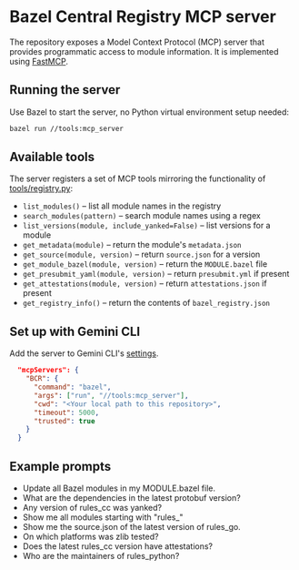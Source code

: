 # Bazel Central Registry MCP server

The repository exposes a Model Context Protocol (MCP) server that provides programmatic access to module information.
It is implemented using [FastMCP](https://gofastmcp.com/getting-started/quickstart).

## Running the server

Use Bazel to start the server, no Python virtual environment setup needed:

```bash
bazel run //tools:mcp_server
```

## Available tools

The server registers a set of MCP tools mirroring the functionality of [tools/registry.py](../tools/registry.py):

- `list_modules()` – list all module names in the registry
- `search_modules(pattern)` – search module names using a regex
- `list_versions(module, include_yanked=False)` – list versions for a module
- `get_metadata(module)` – return the module's `metadata.json`
- `get_source(module, version)` – return `source.json` for a version
- `get_module_bazel(module, version)` – return the `MODULE.bazel` file
- `get_presubmit_yaml(module, version)` – return `presubmit.yml` if present
- `get_attestations(module, version)` – return `attestations.json` if present
- `get_registry_info()` – return the contents of `bazel_registry.json`

## Set up with Gemini CLI

Add the server to Gemini CLI's [settings](https://github.com/google-gemini/gemini-cli/blob/main/docs/cli/configuration.md#settings-files).

```json
  "mcpServers": {
    "BCR": {
      "command": "bazel",
      "args": ["run", "//tools:mcp_server"],
      "cwd": "<Your local path to this repository>",
      "timeout": 5000,
      "trusted": true
    }
  }
```

## Example prompts

- Update all Bazel modules in my MODULE.bazel file.
- What are the dependencies in the latest protobuf version?
- Any version of rules_cc was yanked?
- Show me all modules starting with "rules_"
- Show me the source.json of the latest version of rules_go.
- On which platforms was zlib tested?
- Does the latest rules_cc version have attestations?
- Who are the maintainers of rules_python?
